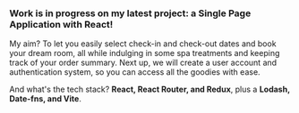 ### Work is in progress on my latest project: a **Single Page Application with React**! 

My aim? To let you easily select check-in and check-out dates and book your dream room, all while indulging in some spa treatments and keeping track of your order summary.
Next up, we will create a user account and authentication system, so you can access all the goodies with ease. 

And what's the tech stack? **React, React Router, and Redux**, plus a  **Lodash, Date-fns, and Vite**. 
